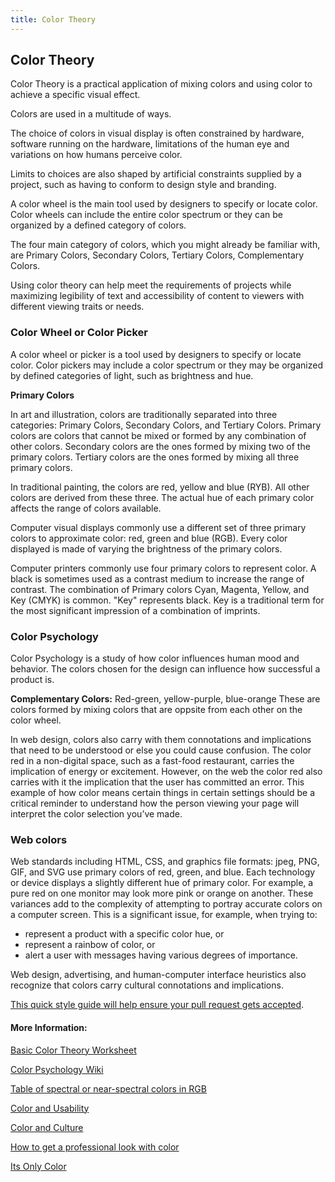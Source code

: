 ```yaml
---
title: Color Theory
---
```

## Color Theory

Color Theory is a practical application of mixing colors and using color to achieve a specific visual effect.

Colors are used in a multitude of ways.

The choice of colors in visual display is often constrained by hardware, software running on the hardware, limitations of the human eye and variations on how humans perceive color.

Limits to choices are also shaped by artificial constraints supplied by a project, such as having to conform to design style and branding.

A color wheel is the main tool used by designers to specify or locate color. Color wheels can include the entire color spectrum or they can be organized by a defined category of colors. 

The four main category of colors, which you might already be familiar with, are Primary Colors, Secondary Colors, Tertiary Colors, Complementary Colors.

Using color theory can help meet the requirements of projects while maximizing legibility of text and accessibility of content to viewers with different viewing traits or needs.

### Color Wheel or Color Picker

A color wheel or picker is a tool used by designers to specify or locate color.
Color pickers may include a color spectrum or they may be organized by defined categories of light, such as brightness and hue.


**Primary Colors**

In art and illustration, colors are traditionally separated into three categories: Primary Colors, Secondary Colors, and Tertiary Colors.
Primary colors are colors that cannot be mixed or formed by any combination of other colors.
Secondary colors are the ones formed by mixing two of the primary colors.
Tertiary colors are the ones formed by mixing all three primary colors.

In traditional painting, the colors are red, yellow and blue (RYB).
All other colors are derived from these three.
The actual hue of each primary color affects the range of colors available.

Computer visual displays commonly use a different set of three primary colors to approximate color: red, green and blue (RGB).
Every color displayed is made of varying the brightness of the primary colors.

Computer printers commonly use four primary colors to represent color.
A black is sometimes used as a contrast medium to increase the range of contrast.
The combination of Primary colors Cyan, Magenta, Yellow, and Key (CMYK) is common. "Key" represents black.
Key is a traditional term for the most significant impression of a combination of imprints.

### Color Psychology

Color Psychology is a study of how color influences human mood and behavior. The colors chosen for the design can influence how 
successful a product is.

**Complementary Colors:**
Red-green, yellow-purple, blue-orange
These are colors formed by mixing colors that are oppsite from each other on the color wheel.

In web design, colors also carry with them connotations and implications that need to be understood or else you could cause confusion. The color red in a non-digital space, such as a fast-food restaurant, carries the implication of energy or excitement. However, on the web the color red also carries with it the implication that the user has committed an error. This example of how color means certain things in certain settings should be a critical reminder to understand how the person viewing your page will interpret the color selection you’ve made.

### Web colors

Web standards including HTML, CSS, and graphics file formats: jpeg, PNG, GIF, and SVG use primary colors of red, green, and blue.
Each technology or device displays a slightly different hue of primary color.
For example, a pure red on one monitor may look more pink or orange on another.
These variances add to the complexity of attempting to portray accurate colors on a computer screen.
This is a significant issue, for example, when trying to:

* represent a product with a specific color hue, or
* represent a rainbow of color, or
* alert a user with messages having various degrees of importance.

Web design, advertising, and human-computer interface heuristics also recognize that colors carry cultural connotations and implications. 

<a href='https://github.com/freecodecamp/guides/blob/master/README.md' target='_blank' rel='nofollow'>This quick style guide will help ensure your pull request gets accepted</a>.

<!-- The article goes here, in GitHub-flavored Markdown. Feel free to add YouTube videos, images, and CodePen/JSBin embeds  -->

#### More Information:

<a href="http://lfhs.lfcisd.net/UserFiles/Servers/Server_904/File/ECCastillo/Color%20Theory%20Worksheet.pdf">Basic Color Theory Worksheet</a>

<a href="https://en.wikipedia.org/wiki/Color_psychology">Color Psychology Wiki</a>

[Table of spectral or near-spectral colors in RGB](https://en.wikipedia.org/wiki/Spectral_color#Table_of_spectral_or_near-spectral_colors)

[Color and Usability](/visual-design/color-theory/usability/index.md)

[Color and Culture](/visual-design/color-theory/color-and-culture/index.md)

[How to get a professional look with color](https://www.webdesignerdepot.com/2009/12/how-to-get-a-professional-look-with-color/)

[Its Only Color](https://robots.thoughtbot.com/Its-only-color)


